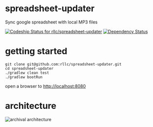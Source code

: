 # spreadsheet-updater
Sync google spreadsheet with local MP3 files

[ ![Codeship Status for rllc/spreadsheet-updater](https://codeship.com/projects/21f82550-cf6f-0132-f2fb-0625bb0d2ed5/status?branch=master)](https://codeship.com/projects/76704)
[![Dependency Status](https://www.versioneye.com/user/projects/553eedc61395378a90000047/badge.svg?style=flat-square)](https://www.versioneye.com/user/projects/553eedc61395378a90000047)


# getting started
```shell
git clone git@github.com:rllc/spreadsheet-updater.git
cd spreadsheet-updater
./gradlew clean test
./gradlew bootRun
```
open a browser to [http://localhost:8080](http://localhost:8080)


# architecture
![archival architecture](https://cloud.githubusercontent.com/assets/679510/7487076/bc5bf71e-f375-11e4-972b-55553366803c.png)
